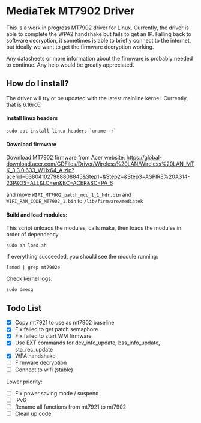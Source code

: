 # MediaTek MT7902 Driver

This is a work in progress MT7902 driver for Linux. Currently, the driver is able to complete the WPA2 handshake but fails to get an IP. 
Falling back to software decryption, it sometimes is able to briefly connect to the internet, but ideally we want to get the firmware decryption working.

Any datasheets or more information about the firmware is probably needed to continue. Any help would be greatly appreciated.

## How do I install?

The driver will try ot be updated with the latest mainline kernel. Currently, that is 6.16rc6.

#### Install linux headers

```sudo apt install linux-headers-`uname -r` ```

#### Download firmware
Download MT7902 firmware from Acer website: https://global-download.acer.com/GDFiles/Driver/Wireless%20LAN/Wireless%20LAN_MTK_3.3.0.633_W11x64_A.zip?acerid=638041027988808845&Step1=&Step2=&Step3=ASPIRE%20A314-23P&OS=ALL&LC=en&BC=ACER&SC=PA_6 

and move `WIFI_MT7902_patch_mcu_1_1_hdr.bin` and `WIFI_RAM_CODE_MT7902_1.bin` to `/lib/firmware/mediatek`

#### Build and load modules: 
This script unloads the modules, calls make, then loads the modules in order of dependency. 

`sudo sh load.sh`

If everything succeeded, you should see the module running:

`lsmod | grep mt7902e`

Check kernel logs:

`sudo dmesg`

## Todo List
- [x] Copy mt7921 to use as mt7902 baseline
- [x] Fix failed to get patch semaphore
- [x] Fix failed to start WM firmware
- [x] Use EXT commands for dev_info_update, bss_info_update, sta_rec_update
- [x] WPA handshake
- [ ] Firmware decryption
- [ ] Connect to wifi (stable)

Lower priority:
- [ ] Fix power saving mode / suspend
- [ ] IPv6
- [ ] Rename all functions from mt7921 to mt7902
- [ ] Clean up code
